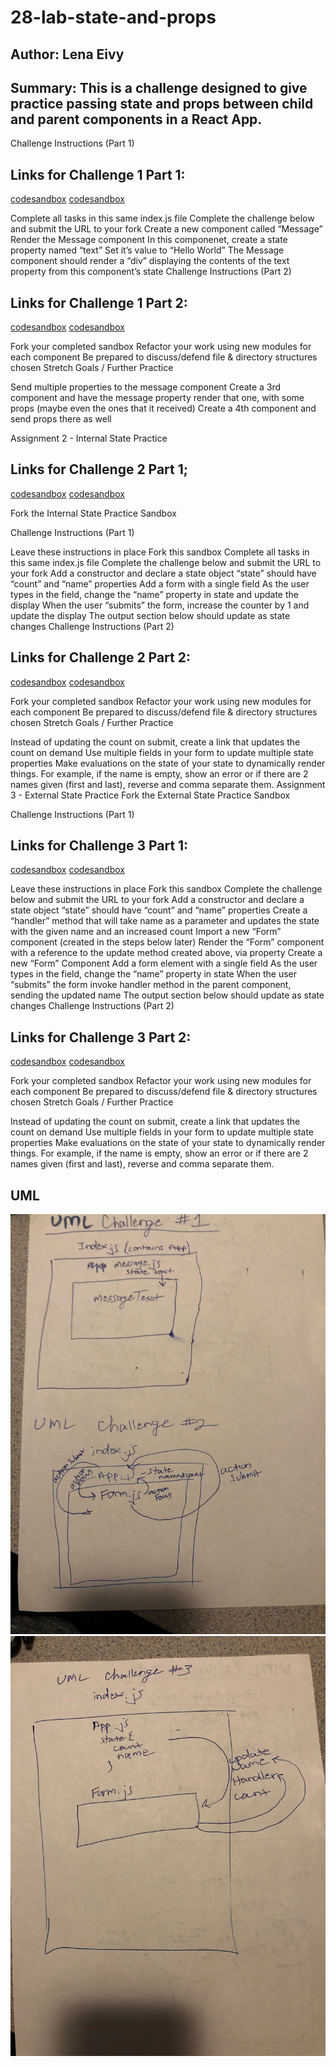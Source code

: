 # 28-lab-state-and-props

## Author: Lena Eivy

## Summary: This is a challenge designed to give practice passing state and props between child and parent components in a React App.

Challenge Instructions (Part 1)

## Links for Challenge 1 Part 1:
[codesandbox](https://codesandbox.io/s/mo6z2mv0my)
[codesandbox](https://mo6z2mv0my.codesandbox.io/)


Complete all tasks in this same index.js file
Complete the challenge below and submit the URL to your fork
Create a new component called “Message”
Render the Message component
In this componenet, create a state property named “text”
Set it’s value to “Hello World”
The Message component should render a “div” displaying the contents of the text property from this component’s state
Challenge Instructions (Part 2)

## Links for Challenge 1 Part 2:
[codesandbox](https://codesandbox.io/s/x9qm3p04m4)
[codesandbox](https://x9qm3p04m4.codesandbox.io/)

Fork your completed sandbox
Refactor your work using new modules for each component
Be prepared to discuss/defend file & directory structures chosen
Stretch Goals / Further Practice

Send multiple properties to the message component
Create a 3rd component and have the message property render that one, with some props (maybe even the ones that it received)
Create a 4th component and send props there as well


Assignment 2 - Internal State Practice

## Links for Challenge 2 Part 1;
[codesandbox](https://codesandbox.io/s/q8x65op29q)
[codesandbox](https://q8x65op29q.codesandbox.io/?)

Fork the Internal State Practice Sandbox

Challenge Instructions (Part 1)

Leave these instructions in place
Fork this sandbox
Complete all tasks in this same index.js file
Complete the challenge below and submit the URL to your fork
Add a constructor and declare a state object
“state” should have “count” and “name” properties
Add a form with a single field
As the user types in the field, change the “name” property in state and update the display
When the user “submits” the form, increase the counter by 1 and update the display
The output section below should update as state changes
Challenge Instructions (Part 2)

## Links for Challenge 2 Part 2:
[codesandbox](https://codesandbox.io/s/ol8l8ypknz)
[codesandbox](https://ol8l8ypknz.codesandbox.io/?)

Fork your completed sandbox
Refactor your work using new modules for each component
Be prepared to discuss/defend file & directory structures chosen
Stretch Goals / Further Practice

Instead of updating the count on submit, create a link that updates the count on demand
Use multiple fields in your form to update multiple state properties
Make evaluations on the state of your state to dynamically render things. For example, if the name is empty, show an error or if there are 2 names given (first and last), reverse and comma separate them.
Assignment 3 - External State Practice
Fork the External State Practice Sandbox

Challenge Instructions (Part 1)

## Links for Challenge 3 Part 1:
[codesandbox](https://codesandbox.io/s/w29wx37zyl)
[codesandbox](https://w29wx37zyl.codesandbox.io/?)


Leave these instructions in place
Fork this sandbox
Complete the challenge below and submit the URL to your fork
Add a constructor and declare a state object
“state” should have “count” and “name” properties
Create a “handler” method that will take name as a parameter and updates the state with the given name and an increased count
Import a new “Form” component (created in the steps below later)
Render the “Form” component with a reference to the update method created above, via property
Create a new “Form” Component
Add a form element with a single field
As the user types in the field, change the “name” property in state
When the user “submits” the form invoke handler method in the parent component, sending the updated name
The output section below should update as state changes
Challenge Instructions (Part 2)

## Links for Challenge 3 Part 2:
[codesandbox](https://codesandbox.io/s/n71r86nv5l)
[codesandbox](https://n71r86nv5l.codesandbox.io/)

Fork your completed sandbox
Refactor your work using new modules for each component
Be prepared to discuss/defend file & directory structures chosen
Stretch Goals / Further Practice

Instead of updating the count on submit, create a link that updates the count on demand
Use multiple fields in your form to update multiple state properties
Make evaluations on the state of your state to dynamically render things. For example, if the name is empty, show an error or if there are 2 names given (first and last), reverse and comma separate them.

## UML
![](./assets/uml1.jpg)
![](./assets/uml2.jpg)